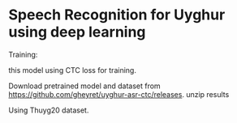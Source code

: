 # Speech Recognition for Uyghur using deep learning
Training:

this model using CTC loss for training.

Download pretrained model and dataset from https://github.com/gheyret/uyghur-asr-ctc/releases.
unzip results

Using Thuyg20 dataset.
